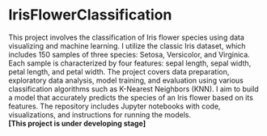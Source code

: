 # IrisFlowerClassification

This project involves the classification of Iris flower species using data visualizing and  machine learning. I utilize the classic Iris dataset, which includes 150 samples of three species: Setosa, Versicolor, and Virginica. Each sample is characterized by four features: sepal length, sepal width, petal length, and petal width. The project covers data preparation, exploratory data analysis, model training, and evaluation using various classification algorithms such as K-Nearest Neighbors (KNN). I aim to build a model that accurately predicts the species of an Iris flower based on its features. The repository includes Jupyter notebooks with code, visualizations, and instructions for running the models.<br>
**[This project is under developing stage]**
